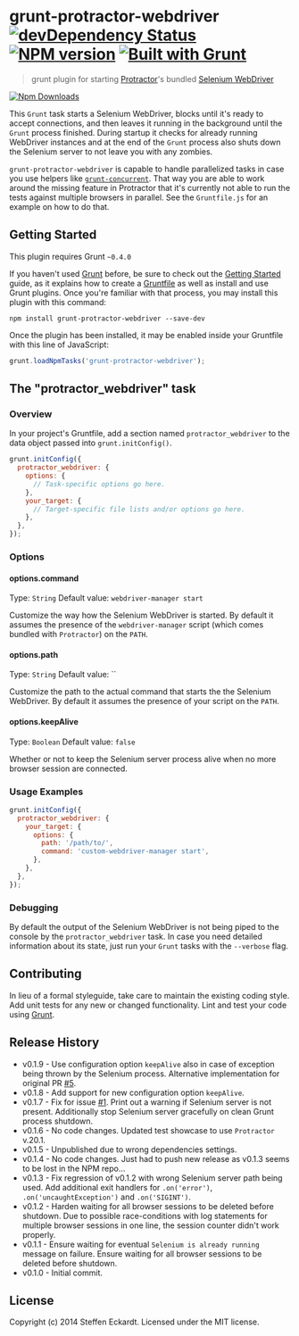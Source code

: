 # grunt-protractor-webdriver [![devDependency Status](https://david-dm.org/seckardt/grunt-protractor-webdriver/dev-status.png)](https://david-dm.org/seckardt/grunt-protractor-webdriver#info=devDependencies) [![NPM version](https://badge.fury.io/js/grunt-protractor-webdriver.png)](http://badge.fury.io/js/grunt-protractor-webdriver) [![Built with Grunt](https://cdn.gruntjs.com/builtwith.png)](http://gruntjs.com/)

> grunt plugin for starting [Protractor](https://github.com/angular/protractor)'s bundled [Selenium WebDriver](https://code.google.com/p/selenium/wiki/WebDriverJs)

[![Npm Downloads](https://nodei.co/npm/grunt-protractor-webdriver.png?downloads=true&stars=true)](https://nodei.co/npm/grunt-protractor-webdriver.png?downloads=true&stars=true)

This `Grunt` task starts a Selenium WebDriver, blocks until it's ready to accept connections, and then leaves it running in the background until the `Grunt` process finished. During startup it checks for already running WebDriver instances and at the end of the `Grunt` process also shuts down the Selenium server to not leave you with any zombies.

`grunt-protractor-webdriver` is capable to handle parallelized tasks in case you use helpers like [`grunt-concurrent`](https://github.com/sindresorhus/grunt-concurrent). That way you are able to work around the missing feature in Protractor that it's currently not able to run the tests against multiple browsers in parallel. See the `Gruntfile.js` for an example on how to do that.

## Getting Started

This plugin requires Grunt `~0.4.0`

If you haven't used [Grunt](http://gruntjs.com/) before, be sure to check out the [Getting Started](http://gruntjs.com/getting-started) guide, as it explains how to create a [Gruntfile](http://gruntjs.com/sample-gruntfile) as well as install and use Grunt plugins. Once you're familiar with that process, you may install this plugin with this command:

```shell
npm install grunt-protractor-webdriver --save-dev
```

Once the plugin has been installed, it may be enabled inside your Gruntfile with this line of JavaScript:

```js
grunt.loadNpmTasks('grunt-protractor-webdriver');
```

## The "protractor_webdriver" task

### Overview

In your project's Gruntfile, add a section named `protractor_webdriver` to the data object passed into `grunt.initConfig()`.

```js
grunt.initConfig({
  protractor_webdriver: {
    options: {
      // Task-specific options go here.
    },
    your_target: {
      // Target-specific file lists and/or options go here.
    },
  },
});
```

### Options

#### options.command

Type: `String`
Default value: `webdriver-manager start`

Customize the way how the Selenium WebDriver is started. By default it assumes the presence of the `webdriver-manager` script (which comes bundled with `Protractor`) on the `PATH`.

#### options.path

Type: `String`
Default value: ``

Customize the path to the actual command that starts the the Selenium WebDriver. By default it assumes the presence of your script on the `PATH`.

#### options.keepAlive

Type: `Boolean`
Default value: `false`

Whether or not to keep the Selenium server process alive when no more browser session are connected.

### Usage Examples

```js
grunt.initConfig({
  protractor_webdriver: {
    your_target: {
      options: {
        path: '/path/to/',
        command: 'custom-webdriver-manager start',
      },
    },
  },
});
```

### Debugging

By default the output of the Selenium WebDriver is not being piped to the console by the `protractor_webdriver` task. In case you need detailed information about its state, just run your `Grunt` tasks with the `--verbose` flag.

## Contributing

In lieu of a formal styleguide, take care to maintain the existing coding style. Add unit tests for any new or changed functionality. Lint and test your code using [Grunt](http://gruntjs.com/).

## Release History

* v0.1.9 - Use configuration option `keepAlive` also in case of exception being thrown by the Selenium process. Alternative implementation for original PR [#5](https://github.com/seckardt/grunt-protractor-webdriver/pull/5).
* v0.1.8 - Add support for new configuration option `keepAlive`.
* v0.1.7 - Fix for issue [#1](https://github.com/seckardt/grunt-protractor-webdriver/issues/1). Print out a warning if Selenium server is not present. Additionally stop Selenium server gracefully on clean Grunt process shutdown.
* v0.1.6 - No code changes. Updated test showcase to use `Protractor` v.20.1.
* v0.1.5 - Unpublished due to wrong dependencies settings.
* v0.1.4 - No code changes. Just had to push new release as v0.1.3 seems to be lost in the NPM repo...
* v0.1.3 - Fix regression of v0.1.2 with wrong Selenium server path being used. Add additional exit handlers for `.on('error')`, `.on('uncaughtException')` and `.on('SIGINT')`.
* v0.1.2 - Harden waiting for all browser sessions to be deleted before shutdown. Due to possible race-conditions with log statements for multiple browser sessions in one line, the session counter didn't work properly.
* v0.1.1 - Ensure waiting for eventual `Selenium is already running` message on failure. Ensure waiting for all browser sessions to be deleted before shutdown.
* v0.1.0 - Initial commit.

## License

Copyright (c) 2014 Steffen Eckardt. Licensed under the MIT license.